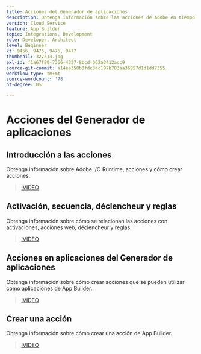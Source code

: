 ```yaml
---
title: Acciones del Generador de aplicaciones
description: Obtenga información sobre las acciones de Adobe en tiempo de ejecución y cómo utilizarlas en las aplicaciones de App Builder.
version: Cloud Service
feature: App Builder
topic: Integrations, Development
role: Developer, Architect
level: Beginner
kt: 9456, 9475, 9476, 9477
thumbnail: 327313.jpg
exl-id: f1a67f80-7366-4337-8bcd-062a3412acc9
source-git-commit: a14ee350b3fdc3ac197b703aa36957d1d1dd7355
workflow-type: tm+mt
source-wordcount: '78'
ht-degree: 0%

---
```


# Acciones del Generador de aplicaciones

## Introducción a las acciones

Obtenga información sobre Adobe I/O Runtime, acciones y cómo crear acciones.

>[!VIDEO](https://video.tv.adobe.com/v/339192/?quality=12&learn=on)

## Activación, secuencia, déclencheur y reglas

Obtenga información sobre cómo se relacionan las acciones con activaciones, acciones web, déclencheur y reglas.

>[!VIDEO](https://video.tv.adobe.com/v/339193/?quality=12&learn=on)

## Acciones en aplicaciones del Generador de aplicaciones

Obtenga información sobre cómo crear acciones que se pueden utilizar como aplicaciones de App Builder.

>[!VIDEO](https://video.tv.adobe.com/v/339194/?quality=12&learn=on)

## Crear una acción

Obtenga información sobre cómo crear una acción de App Builder.

>[!VIDEO](https://video.tv.adobe.com/v/339195/?quality=12&learn=on)
